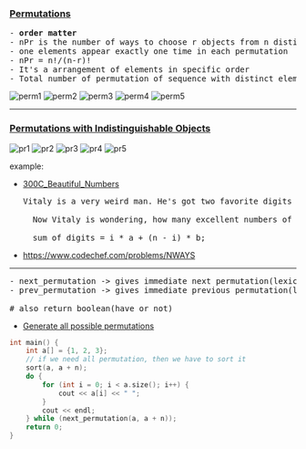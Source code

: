 ### <u> Permutations</u>

<pre>
- <b>order matter</b>
- nPr is the number of ways to choose r objects from n distinct objects and arrange them in line.
- one elements appear exactly one time in each permutation
- nPr = n!/(n-r)!
- It's a arrangement of elements in specific order
- Total number of permutation of sequence with distinct elements of lengths n is n!
</pre>

![perm1](https://i.ibb.co.com/MsQSS3f/IMG-0234.jpg)
![perm2](https://i.ibb.co.com/d20XP5f/IMG-0235.jpg)
![perm3](https://i.ibb.co.com/njVNnGK/IMG-0237.jpg)
![perm4](https://i.ibb.co.com/kcMdRjn/IMG-0236.jpg)
![perm5](https://i.ibb.co.com/ggwvmYV/IMG-0238.jpg)

---

### <u>Permutations with Indistinguishable Objects</u>

![pr1](https://i.ibb.co.com/QJ8rJWj/IMG-0271.jpg)
![pr2](https://i.ibb.co.com/NY61W8R/IMG-0272.jpg)
![pr3](https://i.ibb.co.com/KNHMm4w/IMG-0273.jpg)
![pr4](https://i.ibb.co.com/vDW25vF/IMG-0274.jpg)
![pr5](https://i.ibb.co.com/6YVbC4r/IMG-0275.jpg)

example:

- [300C_Beautiful_Numbers](./300C_Beautiful_Numbers.cpp)

    <pre>Vitaly is a very weird man. He's got two favorite digits a and b. Vitaly calls a positive integer good, if the decimal representation of this integer only contains digits a and b. Vitaly calls a good number excellent, if the sum of its digits is a good number.
  
    Now Vitaly is wondering, how many excellent numbers of length exactly n are there. As this number can be rather large, he asks you to count the remainder after dividing it by 1000000007 (1^9 + 7).
  
    sum_of_digits = i * a + (n - i) * b;</pre>

- https://www.codechef.com/problems/NWAYS

---

<pre>
- next_permutation -> gives immediate next permutation(lexicographical order)
- prev_permutation -> gives immediate previous permutation(lexicographical order)

# also return boolean(have or not)
</pre>

- <u>Generate all possible permutations</u>

```cpp
int main() {
    int a[] = {1, 2, 3};
    // if we need all permutation, then we have to sort it
    sort(a, a + n);
    do {
        for (int i = 0; i < a.size(); i++) {
            cout << a[i] << " ";
        }
        cout << endl;
    } while (next_permutation(a, a + n));
    return 0;
}
```
